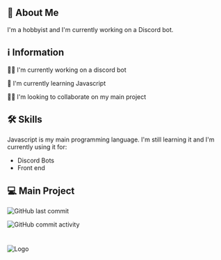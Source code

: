 
## 🚀 About Me 
I'm a hobbyist and I'm currently working on a Discord bot.


## ℹ Information
👩‍💻 I'm currently working on a discord bot

🧠 I'm currently learning Javascript

👯‍♀️ I'm looking to collaborate on my main project


## 🛠 Skills
Javascript is my main programming language. I'm still learning it and I'm currently using it for:
- Discord Bots
- Front end

## 💻 Main Project

![GitHub last commit](https://img.shields.io/github/last-commit/Skraog/DiscordBot?style=for-the-badge) 

![GitHub commit activity](https://img.shields.io/github/commit-activity/w/Skraog/DiscordBot?style=for-the-badge)

#

![Logo](https://cdn.discordapp.com/attachments/776423545885949963/828684575303401572/BwSkraogBanner.png)
